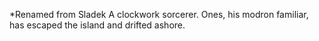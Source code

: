 *Renamed from Sladek 
A clockwork sorcerer. Ones, his modron familiar, has escaped the island and drifted ashore.
